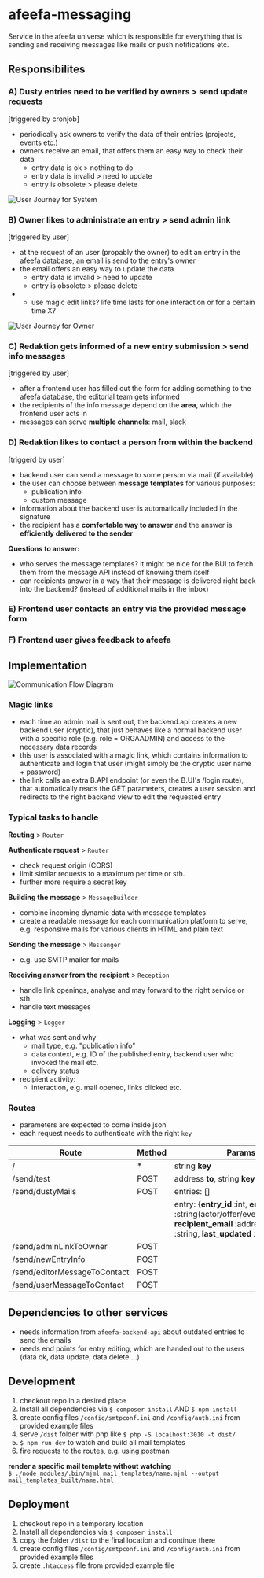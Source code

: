 # afeefa-messaging
Service in the afeefa universe which is responsible for everything that is sending and receiving messages like mails or push notifications etc.

## Responsibilites

### A) Dusty entries need to be verified by owners > send update requests
[triggered by cronjob]
- periodically ask owners to verify the data of their entries (projects, events etc.)
- owners receive an email, that offers them an easy way to check their data
    - entry data is ok > nothing to do
    - entry data is invalid > need to update
    - entry is obsolete > please delete

![User Journey for System](readme/user-journey-of-system-for-update-mails.jpg)

### B) Owner likes to administrate an entry > send admin link
[triggered by user]
- at the request of an user (propably the owner) to edit an entry in the afeefa database, an email is send to the entry's owner
- the email offers an easy way to update the data
    - entry data is invalid > need to update
    - entry is obsolete > please delete
- - use magic edit links? life time lasts for one interaction or for a certain time X?

![User Journey for Owner](readme/user-journey-of-owner-for-invoking-update-process.jpg)

### C) Redaktion gets informed of a new entry submission > send info messages
[triggered by user]
- after a frontend user has filled out the form for adding something to the afeefa database, the editorial team gets informed
- the recipients of the info message depend on the **area**, which the frontend user acts in
- messages can serve **multiple channels**: mail, slack

### D) Redaktion likes to contact a person from within the backend
[triggerd by user]
- backend user can send a message to some person via mail (if available)
- the user can choose between **message templates** for various purposes:
    - publication info
    - custom message
- information about the backend user is automatically included in the signature
- the recipient has a **comfortable way to answer** and the answer is **efficiently delivered to the sender**

**Questions to answer:**
- who serves the message templates? it might be nice for the BUI to fetch them from the message API instead of knowing them itself
- can recipients answer in a way that their message is delivered right back into the backend? (instead of additional mails in the inbox)

### E) Frontend user contacts an entry via the provided message form

### F) Frontend user gives feedback to afeefa

## Implementation
![Communication Flow Diagram](readme/afeefa-message-api-diagram.svg)

### Magic links
- each time an admin mail is sent out, the backend.api creates a new backend user (cryptic), that just behaves like a normal backend user with a specific role (e.g. role = ORGAADMIN) and access to the necessary data records
- this user is associated with a magic link, which contains information to authenticate and login that user (might simply be the cryptic user name + password)
- the link calls an extra B.API endpoint (or even the B.UI's /login route), that automatically reads the GET parameters, creates a user session and redirects to the right backend view to edit the requested entry

### Typical tasks to handle

**Routing** > `Router`

**Authenticate request** > `Router`
- check request origin (CORS)
- limit similar requests to a maximum per time or sth.
- further more require a secret key

**Building the message** > `MessageBuilder`
- combine incoming dynamic data with message templates
- create a readable message for each communication platform to serve, e.g. responsive mails for various clients in HTML and plain text

**Sending the message** > `Messenger`
- e.g. use SMTP mailer for mails

**Receiving answer from the recipient** > `Reception`
- handle link openings, analyse and may forward to the right service or sth.
- handle text messages

**Logging** > `Logger`
- what was sent and why
    - mail type, e.g. "publication info"
    - data context, e.g. ID of the published entry, backend user who invoked the mail etc.
    - delivery status
- recipient activity:
    - interaction, e.g. mail opened, links clicked etc.

### Routes
- parameters are expected to come inside json
- each request needs to authenticate with the right `key`

| Route | Method | Params | Return | Description
|-|-|-|-|-
|/| * | string **key** | |
|/send/test| POST | address **to**, string **key** | |
|/send/dustyMails| POST | entries: [] | | case A
||| entry: {**entry_id** :int, **entry_type** :string(actor/offer/event/ressource), **recipient_email** :address, **title** :string, **last_updated** :time } | |
|/send/adminLinkToOwner| POST ||| case B
|/send/newEntryInfo| POST ||| case C
|/send/editorMessageToContact| POST ||| case D
|/send/userMessageToContact| POST ||| case E

## Dependencies to other services
- needs information from `afeefa-backend-api` about outdated entries to send the emails
- needs end points for entry editing, which are handed out to the users (data ok, data update, data delete ...)

## Development
1. checkout repo in a desired place
2. Install all dependencies via `$ composer install` AND `$ npm install`
3. create config files `/config/smtpconf.ini` and `/config/auth.ini` from provided example files
1. serve `/dist` folder with php like `$ php -S localhost:3010 -t dist/`
2. `$ npm run dev` to watch and build all mail templates
1. fire requests to the routes, e.g. using postman

**render a specific mail template without watching**  
`$ ./node_modules/.bin/mjml mail_templates/name.mjml --output mail_templates_built/name.html`

## Deployment
1. checkout repo in a temporary location
2. Install all dependencies via `$ composer install`
3. copy the folder `/dist` to the final location and continue there
3. create config files `/config/smtpconf.ini` and `/config/auth.ini` from provided example files
4. create `.htaccess` file from provided example file
